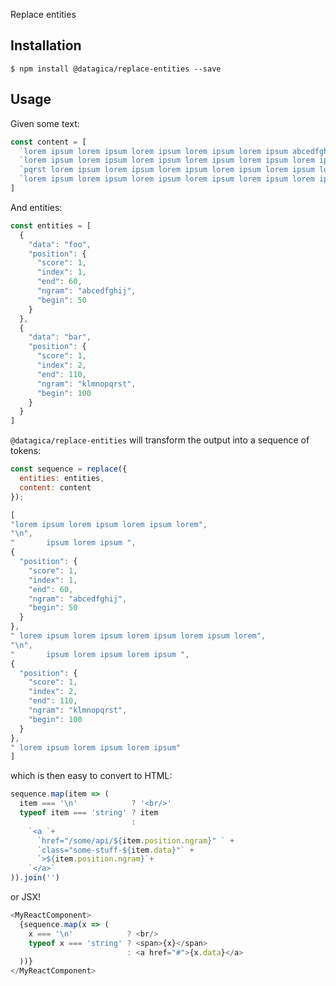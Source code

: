 Replace entities

## Installation

    $ npm install @datagica/replace-entities --save

## Usage

Given some text:

```javascript
const content = [
  `lorem ipsum lorem ipsum lorem ipsum lorem ipsum lorem ipsum abcedfghij lorem ipsum `,
  `lorem ipsum lorem ipsum lorem ipsum lorem ipsum lorem ipsum lorem ipsum klmno`,
  `pqrst lorem ipsum lorem ipsum lorem ipsum lorem ipsum lorem ipsum lorem ipsum `,
  `lorem ipsum lorem ipsum lorem ipsum lorem ipsum lorem ipsum lorem ipsum`
]
```

And entities:

```javascript
const entities = [
  {
    "data": "foo",
    "position": {
      "score": 1,
      "index": 1,
      "end": 60,
      "ngram": "abcedfghij",
      "begin": 50
    }
  },
  {
    "data": "bar",
    "position": {
      "score": 1,
      "index": 2,
      "end": 110,
      "ngram": "klmnopqrst",
      "begin": 100
    }
  }
]
```

`@datagica/replace-entities` will transform the output into a sequence of tokens:

```javascript
const sequence = replace({
  entities: entities,
  content: content
});

[
"lorem ipsum lorem ipsum lorem ipsum lorem",
"\n",
"       ipsum lorem ipsum ",
{
  "position": {
    "score": 1,
    "index": 1,
    "end": 60,
    "ngram": "abcedfghij",
    "begin": 50
  }
},
" lorem ipsum lorem ipsum lorem ipsum lorem ipsum lorem",
"\n",
"       ipsum lorem ipsum lorem ipsum ",
{
  "position": {
    "score": 1,
    "index": 2,
    "end": 110,
    "ngram": "klmnopqrst",
    "begin": 100
  }
},
" lorem ipsum lorem ipsum lorem ipsum"
]
```

which is then easy to convert to HTML:

```javascript
sequence.map(item => (
  item === '\n'            ? '<br/>'
  typeof item === 'string' ? item
                           :
    `<a `+
      `href="/some/api/${item.position.ngram}" ` +
      `class="some-stuff-${item.data}"` +
      `>${item.position.ngram}`+
    `</a>`
)).join('')
```

or JSX!

```javascript
<MyReactComponent>
  {sequence.map(x => (
    x === '\n'            ? <br/>
    typeof x === 'string' ? <span>{x}</span>
                          : <a href="#">{x.data}</a>
  ))}
</MyReactComponent>
```

